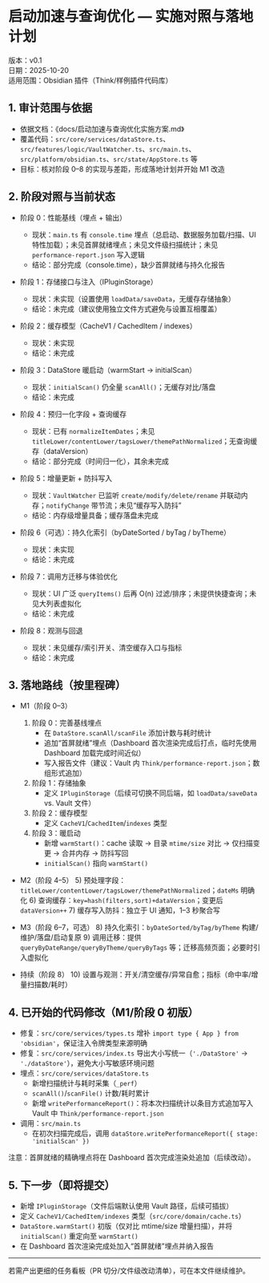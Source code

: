# 启动加速与查询优化 — 实施对照与落地计划

版本：v0.1  
日期：2025-10-20  
适用范围：Obsidian 插件（Think/样例插件代码库）

## 1. 审计范围与依据
- 依据文档：《docs/启动加速与查询优化实施方案.md》
- 覆盖代码：`src/core/services/dataStore.ts`、`src/features/logic/VaultWatcher.ts`、`src/main.ts`、`src/platform/obsidian.ts`、`src/state/AppStore.ts` 等
- 目标：核对阶段 0–8 的实现与差距，形成落地计划并开始 M1 改造

## 2. 阶段对照与当前状态

- 阶段 0：性能基线（埋点 + 输出）
  - 现状：`main.ts` 有 `console.time` 埋点（总启动、数据服务加载/扫描、UI 特性加载）；未见首屏就绪埋点；未见文件级扫描统计；未见 `performance-report.json` 写入逻辑
  - 结论：部分完成（console.time），缺少首屏就绪与持久化报告

- 阶段 1：存储接口与注入（IPluginStorage）
  - 现状：未实现（设置使用 `loadData/saveData`，无缓存存储抽象）
  - 结论：未完成（建议使用独立文件方式避免与设置互相覆盖）

- 阶段 2：缓存模型（CacheV1 / CachedItem / indexes）
  - 现状：未实现
  - 结论：未完成

- 阶段 3：DataStore 暖启动（warmStart → initialScan）
  - 现状：`initialScan()` 仍全量 `scanAll()`；无缓存对比/落盘
  - 结论：未完成

- 阶段 4：预归一化字段 + 查询缓存
  - 现状：已有 `normalizeItemDates`；未见 `titleLower/contentLower/tagsLower/themePathNormalized`；无查询缓存（dataVersion）
  - 结论：部分完成（时间归一化），其余未完成

- 阶段 5：增量更新 + 防抖写入
  - 现状：`VaultWatcher` 已监听 `create/modify/delete/rename` 并联动内存；`notifyChange` 带节流；未见“缓存写入防抖”
  - 结论：内存级增量具备；缓存落盘未完成

- 阶段 6（可选）：持久化索引（byDateSorted / byTag / byTheme）
  - 现状：未实现
  - 结论：未完成

- 阶段 7：调用方迁移与体验优化
  - 现状：UI 广泛 `queryItems()` 后再 O(n) 过滤/排序；未提供快捷查询；未见大列表虚拟化
  - 结论：未完成

- 阶段 8：观测与回退
  - 现状：未见缓存/索引开关、清空缓存入口与指标
  - 结论：未完成

## 3. 落地路线（按里程碑）

- M1（阶段 0–3）
  1) 阶段 0：完善基线埋点
     - 在 `DataStore.scanAll/scanFile` 添加计数与耗时统计
     - 追加“首屏就绪”埋点（Dashboard 首次渲染完成后打点，临时先使用 Dashboard 加载完成时间近似）
     - 写入报告文件（建议：Vault 内 `Think/performance-report.json`；数组形式追加）
  2) 阶段 1：存储抽象
     - 定义 `IPluginStorage`（后续可切换不同后端，如 `loadData/saveData` vs. Vault 文件）
  3) 阶段 2：缓存模型
     - 定义 `CacheV1`/`CachedItem`/`indexes` 类型
  4) 阶段 3：暖启动
     - 新增 `warmStart()`：cache 读取 → 目录 `mtime/size` 对比 → 仅扫描变更 → 合并内存 → 防抖写回
     - `initialScan()` 指向 `warmStart()`

- M2（阶段 4–5）
  5) 预处理字段：`titleLower/contentLower/tagsLower/themePathNormalized`；`dateMs` 明确化
  6) 查询缓存：`key=hash(filters,sort)+dataVersion`；变更后 `dataVersion++`
  7) 缓存写入防抖：独立于 UI 通知，1–3 秒聚合写

- M3（阶段 6–7，可选）
  8) 持久化索引：`byDateSorted/byTag/byTheme` 构建/维护/落盘/启动复原
  9) 调用迁移：提供 `queryByDateRange/queryByTheme/queryByTags` 等；迁移高频页面；必要时引入虚拟化

- 持续（阶段 8）
  10) 设置与观测：开关/清空缓存/异常自愈；指标（命中率/增量扫描数/耗时）

## 4. 已开始的代码修改（M1/阶段 0 初版）
- 修复：`src/core/services/types.ts` 增补 `import type { App } from 'obsidian'`，保证注入令牌类型来源明确
- 修复：`src/core/services/index.ts` 导出大小写统一（`'./DataStore'` → `'./dataStore'`），避免大小写敏感环境问题
- 埋点：`src/core/services/dataStore.ts`
  - 新增扫描统计与耗时采集（`_perf`）
  - `scanAll()`/`scanFile()` 计数/耗时累计
  - 新增 `writePerformanceReport()`：将本次扫描统计以条目方式追加写入 Vault 中 `Think/performance-report.json`
- 调用：`src/main.ts`
  - 在初次扫描完成后，调用 `dataStore.writePerformanceReport({ stage: 'initialScan' })`

注意：首屏就绪的精确埋点将在 Dashboard 首次完成渲染处追加（后续改动）。

## 5. 下一步（即将提交）
- 新增 `IPluginStorage`（文件后端默认使用 Vault 路径，后续可插拔）
- 定义 `CacheV1/CachedItem/indexes` 类型（`src/core/domain/cache.ts`）
- `DataStore.warmStart()` 初版（仅对比 mtime/size 增量扫描），并将 `initialScan()` 重定向至 `warmStart()`
- 在 Dashboard 首次渲染完成处加入“首屏就绪”埋点并纳入报告

--- 

若需产出更细的任务看板（PR 切分/文件级改动清单），可在本文件继续维护。
